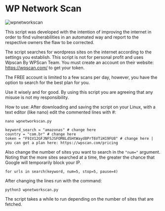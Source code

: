 # WP Network Scan

<img src="https://i.postimg.cc/2848fzvy/download.png" alt="wpnetworkscan">

This script was developed with the intention of improving the internet in order to find vulnerabilities in an automated way and report to the respective owners the flaw to be corrected.

The script searches for wordpress sites on the internet according to the settings you establish.
This script is not for personal profit and uses Wpscan By WPScan Team. You must create an account on their website: https://wpscan.com/ to get your token.

The FREE account is limited to a few scans per day, however, you have the option to search for the best plan for you.

Use it wisely and for good.
By using this script you are agreeing that any misuse is not my responsibility.

How to use:
After downloading and saving the script on your Linux, with a text editor (like nano) edit the commented lines with #:
```
nano wpnetworkscan.py
```
```
keyword_search = "amazonas" # change here
country = "com.br" # change here
token = "F91V12GFJNFSJSFOM8LdSHtWayd8PrT6VTiH19FU8" # change here | you can get a plan here: https://wpscan.com/pricing
```

Also change the number of sites you want to search in the `"num="` argument. Noting that the more sites searched at a time, the greater the chance that Google will temporarily block your IP.
```
for urls in search(keyword, num=5, stop=5, pause=4)
```

After changing the lines run with the command:
```
python3 wpnetworkscan.py
```

The script takes a while to run depending on the number of sites that are fetched.

